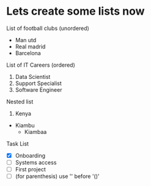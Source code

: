 # Lets create some lists now

List of football clubs (unordered)
- Man utd
- Real madrid
- Barcelona

List of IT Careers (ordered)
1. Data Scientist
2. Support Specialist
3. Software Engineer

Nested list
1. Kenya
 - Kiambu
   - Kiambaa

Task List
- [x] Onboarding
- [ ] Systems access
- [ ] First project
- [ ] \(for parenthesis) use '\' before '()'
